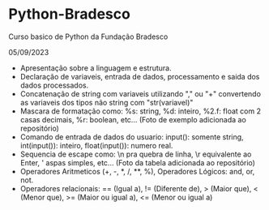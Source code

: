 # Python-Bradesco
Curso basico de Python da Fundação Bradesco 

05/09/2023
- Apresentação sobre a linguagem e estrutura.
- Declaração de variaveis, entrada de dados, processamento e saida dos dados processados.
- Concatenação de string com variaveis utilizando "," ou "+" convertendo as variaveis dos tipos não string com "str(variavel)"
- Mascara de formatação como: %s: string, %d: inteiro, %2.f: float com 2 casas decimais, %r: boolean, etc... (Foto de exemplo adicionada ao repositório)
- Comando de entrada de dados do usuario: input(): somente string, int(input()): inteiro, float(input()): numero real.
- Sequencia de escape como: \n pra quebra de linha, \r equivalente ao Enter, \' aspas simples, etc... (Foto da tabela adicionada ao repositório)
- Operadores Aritmeticos (+, -, *, /, **, %), Operadores Lógicos: and, or, not.
- Operadores relacionais: == (Igual a), != (Diferente de), > (Maior que), < (Menor que), >= (Maior ou igual a), <= (Menor ou igual a)
